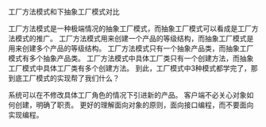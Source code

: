 工厂方法模式和下抽象工厂模式对比

工厂方法模式是一种极端情况的抽象工厂模式，而抽象工厂模式可以看成是工厂方法模式的推广。
工厂方法模式用来创建一个产品的等级结构，而抽象工厂模式是用来创建多个产品的等级结构。
工厂方法模式只有一个抽象产品类，而抽象工厂模式有多个抽象产品类。
工厂方法模式中具体工厂类只有一个创建方法，而抽象工厂模式中具体工厂类有多个创建方法。
到此，工厂模式中3种模式都学完了，那到底工厂模式的实现帮了我们什么？

系统可以在不修改具体工厂角色的情况下引进新的产品。
客户端不必关心对象如何创建，明确了职责。
更好的理解面向对象的原则，面向接口编程，而不要面向实现编程。